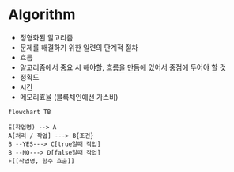 # Algorithm

- 정형화된 알고리즘
- 문제를 해결하기 위한 일련의 단계적 절차
- 흐름
- 알고리즘에서 중요 시 해야할, 흐름을 만듬에 있어서 중점에 두어야 할 것
- 정확도
- 시간
- 메모리효율 (블록체인에선 가스비)

```mermaid
flowchart TB

E(작업명) --> A
A[처리 / 작업] ---> B{조건}
B --YES---> C[true일때 작업]
B --NO---> D[false일때 작업]
F[[작업명, 함수 호출]]

```

